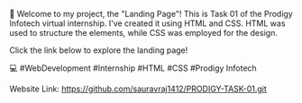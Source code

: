 🚀 Welcome to my project, the "Landing Page"! This is Task 01 of the Prodigy Infotech virtual internship. I've created it using HTML and CSS. HTML was used to structure the elements, while CSS was employed for the design.

Click the link below to explore the landing page!

💻 #WebDevelopment #Internship #HTML #CSS #Prodigy Infotech

Website Link: https://github.com/sauravraj1412/PRODIGY-TASK-01.git
